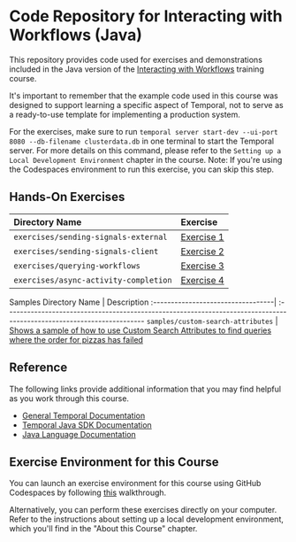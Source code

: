 # Code Repository for Interacting with Workflows (Java)

This repository provides code used for exercises and demonstrations
included in the Java version of the
[Interacting with Workflows](https://learn.temporal.io/courses/interacting-with-workflows)
training course.

It's important to remember that the example code used in this course was designed to support learning a specific aspect of Temporal, not to serve as a ready-to-use template for implementing a production system.

For the exercises, make sure to run `temporal server start-dev --ui-port 8080 --db-filename clusterdata.db` in one terminal to start the Temporal server. For more details on this command, please refer to the `Setting up a Local Development Environment` chapter in the course. Note: If you're using the Codespaces environment to run this exercise, you can skip this step.

## Hands-On Exercises

| Directory Name                        | Exercise                                                    |
| :------------------------------------ | :---------------------------------------------------------- |
| `exercises/sending-signals-external`  | [Exercise 1](exercises/sending-signals-external/README.md)  |
| `exercises/sending-signals-client`    | [Exercise 2](exercises/sending-signals-client/README.md)    |
| `exercises/querying-workflows`        | [Exercise 3](exercises/querying-workflows/README.md)        |
| `exercises/async-activity-completion` | [Exercise 4](exercises/async-activity-completion/README.md) |

Samples
Directory Name | Description
:----------------------------------| :---------------------------------------------------------------------------------------------------------------------
`samples/custom-search-attributes` | [Shows a sample of how to use Custom Search Attributes to find queries where the order for pizzas has failed](samples/custom-search-attributes/README.md)

## Reference

The following links provide additional information that you may find helpful as you work through this course.

- [General Temporal Documentation](https://docs.temporal.io/)
- [Temporal Java SDK Documentation](https://www.javadoc.io/doc/io.temporal/temporal-sdk/latest/index.html)
- [Java Language Documentation](https://docs.oracle.com/en/java/)

## Exercise Environment for this Course

You can launch an exercise environment for this course using GitHub Codespaces by 
following [this](codespaces.md) walkthrough.

Alternatively, you can perform these exercises directly on your computer. Refer to the instructions about setting up a local development environment, which you'll find in the "About this Course" chapter.
